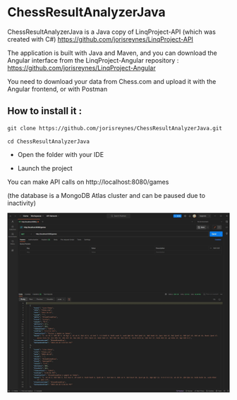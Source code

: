 # ChessResultAnalyzerJava

ChessResultAnalyzerJava is a Java copy of LinqProject-API (which was created with C#) https://github.com/jorisreynes/LinqProject-API

The application is built with Java and Maven, and you can download the Angular interface from the LinqProject-Angular repository : https://github.com/jorisreynes/LinqProject-Angular

You need to download your data from Chess.com and upload it with the Angular frontend, or with Postman

## How to install it :

````
git clone https://github.com/jorisreynes/ChessResultAnalyzerJava.git
````

````
cd ChessResultAnalyzerJava
````

- Open the folder with your IDE

- Launch the project

You can make API calls on http://localhost:8080/games

(the database is a MongoDB Atlas cluster and can be paused due to inactivity)

![ChessResultAnalyzerJava](JavaScreenshot.jpg)
